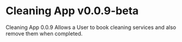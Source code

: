# Cleaning App v0.0.9-beta

Cleaning App 0.0.9 Allows a User to book cleaning services and also remove them when completed.
